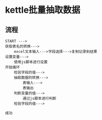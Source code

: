 # kettle批量抽取数据

## 流程

```
START --->
获取表名的转换--->
	excel文本输入--->字段选择--->复制记录到结果
设置变量--->
	使用js脚本进行设置
开始循环
	检验字段的值--->
	抽取数据的转换--->
		表输入--->
		表输出
	判断变量的值--->
		通过js脚本进行判断
	检验字段的值--->
	
成功
	
```

